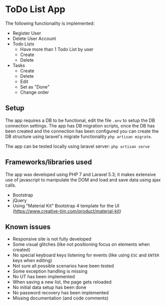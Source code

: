 # ToDo List App

The following functionality is implemented:

- Register User
- Delete User Account
- Todo Lists
  - Have more than 1 Todo List by user
  - Create
  - Delete
- Tasks
  - Create
  - Delete
  - Edit
  - Set as "Done"
  - Change order

## Setup

The app requires a DB to be functional, edit the file `.env` to setup the DB connection settings.  The app has DB migration scripts, once the DB has been created and the connection has been configured you can create the DB structure using laravel's migrate functionality `php artisan migrate`.

The app can be tested locally using laravel server: `php artisan serve`

## Frameworks/libraries used

The app was developed using PHP 7 and Laravel 5.3; it makes extensive use of javascript to manipulate the DOM and load and save data using ajax calls.

- Bootstrap
- jQuery
- Using "Material Kit" Bootstrap 4 template for the UI (https://www.creative-tim.com/product/material-kit)


## Known issues

- Responsive site is not fully developed
- Some visual glitches (like not positioning focus on elements when created)
- No special keyboard keys listening for events (like using `ESC` and `ENTER` keys when editing)
- Not sure all possible scenarios have been tested
- Some exception handling is missing
- No UT has been implemented
- When saving a new list, the page gets reloaded
- No initial data setup has been done
- No password recovery has been implemented
- Missing documentation (and code comments)